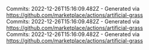 Commits: 2022-12-26T15:16:09.482Z - Generated via https://github.com/marketplace/actions/artificial-grass
<br>
Commits: 2022-12-26T15:16:09.482Z - Generated via https://github.com/marketplace/actions/artificial-grass
<br>
Commits: 2022-12-26T15:16:09.482Z - Generated via https://github.com/marketplace/actions/artificial-grass
<br>
